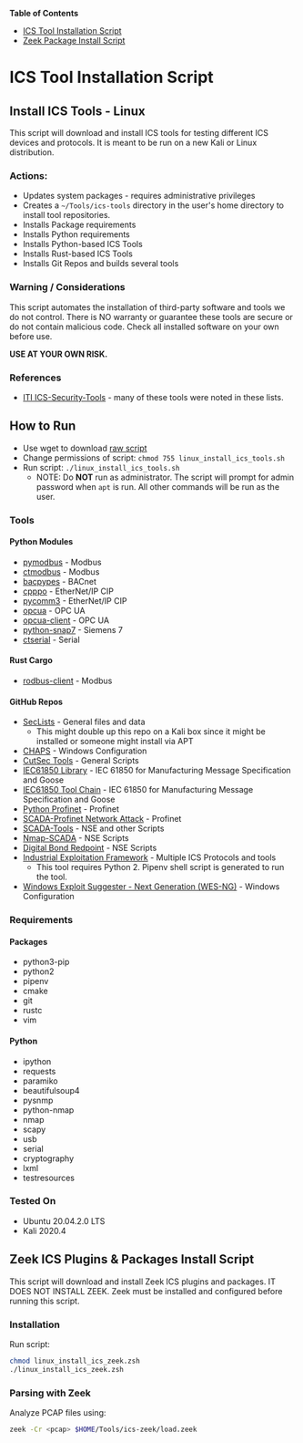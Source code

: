 __Table of Contents__
* [ICS Tool Installation Script](https://github.com/cutaway-security/cutsec_tools/tree/master/ics/tool_install#install-ics-tools---linux)
* [Zeek Package Install Script](https://github.com/cutaway-security/cutsec_tools/tree/master/ics/tool_install#zeek-package-install-script) 

# ICS Tool Installation Script
## Install ICS Tools - Linux
This script will download and install ICS tools for testing different ICS devices and protocols. It is meant to be run on a new Kali or Linux distribution.

### Actions:
* Updates system packages - requires administrative privileges
* Creates a ```~/Tools/ics-tools``` directory in the user's home directory to install tool repositories.
* Installs Package requirements
* Installs Python requirements
* Installs Python-based ICS Tools
* Installs Rust-based ICS Tools
* Installs Git Repos and builds several tools 

### Warning / Considerations
This script automates the installation of third-party software and tools we do not control. There is NO warranty or guarantee these tools are secure or do not contain malicious code. Check all installed software on your own before use.

**USE AT YOUR OWN RISK.**

### References
* [ITI ICS-Security-Tools](https://github.com/ITI/ICS-Security-Tools) - many of these tools were noted in these lists.

## How to Run
* Use wget to download [raw script](https://raw.githubusercontent.com/cutaway-security/cutsec_tools/master/ics/tool_install/linux_install_ics_tools.sh)
* Change permissions of script: ```chmod 755 linux_install_ics_tools.sh```
* Run script: ```./linux_install_ics_tools.sh```
  * NOTE: Do **NOT** run as administrator. The script will prompt for admin password when ```apt``` is run. All other commands will be run as the user.  

### Tools
#### Python Modules
* [pymodbus](https://pymodbus.readthedocs.io/en/latest/) - Modbus
* [ctmodbus](https://github.com/ControlThings-io/ctmodbus) - Modbus
* [bacpypes](https://bacpypes.readthedocs.io/en/latest/) - BACnet
* [cpppo](https://github.com/pjkundert/cpppo) - EtherNet/IP CIP
* [pycomm3](https://github.com/ottowayi/pycomm3) - EtherNet/IP CIP
* [opcua](https://github.com/FreeOpcUa/python-opcua) - OPC UA
* [opcua-client](https://github.com/FreeOpcUa/opcua-client-gui) - OPC UA
* [python-snap7](https://pypi.org/project/python-snap7/) - Siemens 7
* [ctserial](https://github.com/ControlThings-io/ctserial) - Serial
  
#### Rust Cargo
* [rodbus-client](https://github.com/stepfunc/rodbus) - Modbus

#### GitHub Repos
* [SecLists](https://github.com/danielmiessler/SecLists.git) - General files and data
  * This might double up this repo on a Kali box since it might be installed or someone might install via APT 
* [CHAPS](https://github.com/cutaway-security/chaps.git) - Windows Configuration
* [CutSec Tools](https://github.com/cutaway-security/cutsec_tools.git) - General Scripts
* [IEC61850 Library](https://github.com/mz-automation/libiec61850.git) - IEC 61850 for Manufacturing Message Specification and Goose
* [IEC61850 Tool Chain](https://github.com/smartgridadsc/IEC61850ToolChain.git) - IEC 61850 for Manufacturing Message Specification and Goose
* [Python Profinet](https://github.com/devkid/profinet.git) - Profinet
* [SCADA-Profinet Network Attack](https://github.com/Chowdery/SCADA-Profinet_Network-Attack.git) - Profinet
* [SCADA-Tools](https://github.com/atimorin/scada-tools.git) - NSE and other Scripts
* [Nmap-SCADA](https://github.com/jpalanco/nmap-scada.git) - NSE Scripts
* [Digital Bond Redpoint](https://github.com/digitalbond/Redpoint.git) - NSE Scripts
* [Industrial Exploitation Framework](https://github.com/dark-lbp/isf.git) - Multiple ICS Protocols and tools
  * This tool requires Python 2. Pipenv shell script is generated to run the tool.
* [Windows Exploit Suggester - Next Generation (WES-NG)](https://github.com/bitsadmin/wesng) - Windows Configuration

### Requirements
#### Packages
* python3-pip
* python2
* pipenv
* cmake
* git
* rustc
* vim
  
#### Python
* ipython
* requests
* paramiko
* beautifulsoup4
* pysnmp
* python-nmap
* nmap
* scapy
* usb
* serial
* cryptography
* lxml
* testresources

### Tested On
* Ubuntu 20.04.2.0 LTS
* Kali 2020.4

## Zeek ICS Plugins & Packages Install Script
This script will download and install Zeek ICS plugins and packages. IT DOES NOT INSTALL ZEEK. Zeek must be installed and configured before running this script.  

### Installation
Run script: 

```zsh
chmod linux_install_ics_zeek.zsh
./linux_install_ics_zeek.zsh
```
### Parsing with Zeek
Analyze PCAP files using: 
```zsh
zeek -Cr <pcap> $HOME/Tools/ics-zeek/load.zeek
```
